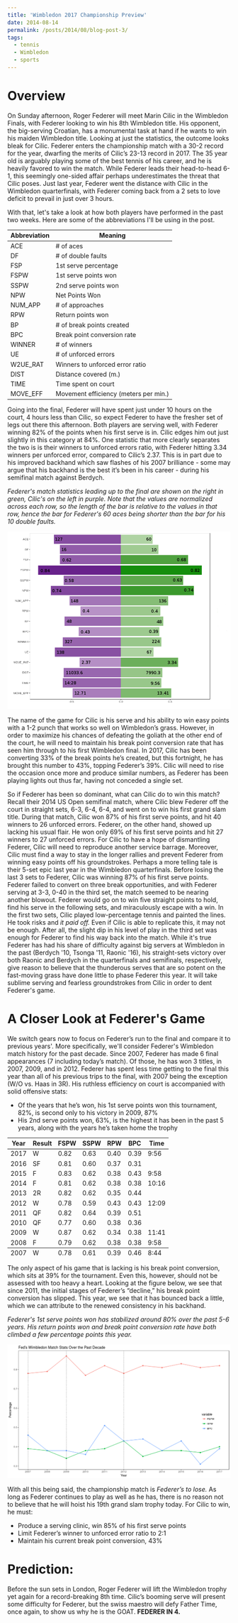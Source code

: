 ```yaml
---
title: 'Wimbledon 2017 Championship Preview'
date: 2014-08-14
permalink: /posts/2014/08/blog-post-3/
tags:
  - tennis
  - Wimbledon
  - sports
---
```


Overview
======
On Sunday afternoon, Roger Federer will meet Marin Cilic in the Wimbledon Finals, with Federer looking to win his 8th Wimbledon title. His opponent, the big-serving Croatian, has a monumental task at hand if he wants to win his maiden Wimbledon title. Looking at just the statistics, the outcome looks bleak for Cilic. Federer enters the championship match with a 30-2 record for the year, dwarfing the merits of Cilic’s 23-13 record in 2017. The 35 year old is arguably playing some of the best tennis of his career, and he is heavily favored to win the match. While Federer leads their head-to-head 6-1, this seemingly one-sided affair perhaps underestimates the threat that Cilic poses. Just last year, Federer went the distance with Cilic in the Wimbledon quarterfinals, with Federer coming back from a 2 sets to love deficit to prevail in just over 3 hours. 

With that, let's take a look at how both players have performed in the past two weeks. Here are some of the abbreviations I'll be using in the post.

<table>
  <thead>
    <tr>
      <th>Abbreviation</th>
      <th>Meaning</th>
    </tr>
  </thead>
  <tbody>
    <tr>
      <td>ACE</td>
      <td># of aces</td>
    </tr>
    <tr>
      <td>DF</td>
      <td># of double faults</td>
    </tr>
    <tr>
      <td>FSP</td>
      <td>1st serve percentage</td>
    </tr>
    <tr>
      <td>FSPW</td>
      <td>1st serve points won</td>
    </tr>
    <tr>
      <td>SSPW</td>
      <td>2nd serve points won</td>
    </tr>
    <tr>
      <td>NPW</td>
      <td>Net Points Won</td>
    </tr>
    <tr>
      <td>NUM_APP</td>
      <td># of approaches</td>
    </tr>
    <tr>
      <td>RPW</td>
      <td>Return points won</td>
    </tr>
     <tr>
      <td>BP</td>
      <td># of break points created</td>
    </tr>
     <tr>
      <td>BPC</td>
      <td>Break point conversion rate</td>
    </tr>
     <tr>
      <td>WINNER</td>
      <td># of winners</td>
    </tr>
     <tr>
      <td>UE</td>
      <td># of unforced errors</td>
    </tr>
     <tr>
      <td>W2UE_RAT</td>
      <td>Winners to unforced error ratio</td>
    </tr>
     <tr>
      <td>DIST</td>
      <td>Distance covered (m.)</td>
    </tr>
     <tr>
      <td>TIME</td>
      <td>Time spent on court</td>
    </tr>
     <tr>
      <td>MOVE_EFF</td>
      <td>Movement efficiency (meters per min.)</td>
    </tr>
  </tbody>
</table>


Going into the final, Federer will have spent just under 10 hours on the court, 4 hours less than Cilic, so expect Federer to have the fresher set of legs out there this afternoon. Both players are serving well, with Federer winning 82% of the points when his first serve is in. Cilic edges him out just slightly in this category at 84%. One statistic that more clearly separates the two is is their winners to unforced errors ratio, with Federer hitting 3.34 winners per unforced error, compared to Cilic’s 2.37. This is in part due to his improved backhand which saw flashes of his 2007 brilliance - some may argue that his backhand is the best it’s been in his career - during his semifinal match against Berdych. 

*Federer's match statistics leading up to the final are shown on the right in green, Cilic's on the left in purple. Note that the values are normalized across each row, so the length of the bar is relative to the values in that row, hence the bar for Federer's 60 aces being shorter than the bar for his 10 double faults.*

 ![ImageAltText](/images/wimbledon_post/player_stats.png)

The name of the game for Cilic is his serve and his ability to win easy points with a 1-2 punch that works so well on Wimbledon’s grass. However, in order to maximize his chances of defeating the goliath at the other end of the court, he will need to maintain his break point conversion rate that has seen him through to his first Wimbledon final. In 2017, Cilic has been converting 33% of the break points he’s created, but this fortnight, he has brought this number to 43%, topping Federer’s 39%. Cilic will need to rise the occasion once more and produce similar numbers, as Federer has been playing lights out thus far, having not conceded a single set. 


So if Federer has been so dominant, what can Cilic do to win this match? Recall their 2014 US Open semifinal match, where Cilic blew Federer off the court in straight sets, 6-3, 6-4, 6-4, and went on to win his first grand slam title. During that match, Cilic won 87% of his first serve points, and hit 40 winners to 26 unforced errors. Federer, on the other hand, showed up lacking his usual flair. He won only 69% of his first serve points and hit 27 winners to 27 unforced errors. For Cilic to have a hope of dismantling Federer, Cilic will need to reproduce another service barrage. Moreover, Cilic must find a way to stay in the longer rallies and prevent Federer from winning easy points off his groundstrokes. Perhaps a more telling tale is their 5-set epic last year in the Wimbledon quarterfinals. Before losing the last 3 sets to Federer, Cilic was winning 87% of his first serve points. Federer failed to convert on three break opportunities, and with Federer serving at 3-3, 0-40 in the third set, the match seemed to be nearing another blowout. Federer would go on to win five straight points to hold, find his serve in the following sets, and miraculously escape with a win. In the first two sets, Cilic played low-percentage tennis and painted the lines. He took risks and *it paid off.* Even if Cilic is able to replicate this, it may not be enough. After all, the slight dip in his level of play in the third set was enough for Federer to find his way back into the match. While it's true Federer has had his share of difficulty against big servers at Wimbledon in the past (Berdych '10, Tsonga '11, Raonic '16), his straight-sets victory over both Raonic and Berdych in the quarterfinals and semifinals, respectively, give reason to believe that the thunderous serves that are so potent on the fast-moving grass have done little to phase Federer this year. It will take sublime serving and fearless groundstrokes from Cilic in order to dent Federer's game. 

A Closer Look at Federer's Game
======

We switch gears now to focus on Federer’s run to the final and compare it to previous years'. More specifically, we'll consider Federer's Wimbledon match history for the past decade. Since 2007, Federer has made 6 final appearances (7 including today’s match). Of those, he has won 3 titles, in 2007, 2009, and in 2012. Federer has spent less time getting to the final this year than all of his previous trips to the final, with 2007 being the exception (W/O vs. Haas in 3R). His ruthless efficiency on court is accompanied with solid offensive stats:

* Of the years that he’s won, his 1st serve points won this tournament, 82%, is second only to his victory in 2009, 87%
* His 2nd serve points won, 63%, is the highest it has been in the past 5 years, along with the years he’s taken home the trophy


<table>
  <thead>
    <tr>
      <th>Year</th>
      <th>Result</th>
      <th>FSPW</th>
      <th>SSPW</th>
      <th>RPW</th>
      <th>BPC</th>
      <th>Time</th>
    </tr>
  </thead>
  <tfoot>
    <tr>
      <td>2007</td>
      <td>W</td>
      <td>0.78</td>
      <td>0.61</td>
      <td>0.39</td>
      <td>0.46</td>
      <td>8:44</td>
    </tr>
  </tfoot>
  <tbody>
    <tr>
      <td>2017</td>
      <td>W</td>
      <td>0.82</td>
      <td>0.63</td>
      <td>0.40</td>
      <td>0.39</td>
      <td>9:56</td>
    </tr>
    <tr>
      <td>2016</td>
      <td>SF</td>
      <td>0.81</td>
      <td>0.60</td>
      <td>0.37</td>
      <td>0.31</td>
      <td></td>
    </tr>
    <tr>
      <td>2015</td>
      <td>F</td>
      <td>0.83</td>
      <td>0.62</td>
      <td>0.38</td>
      <td>0.43</td>
      <td>9:58</td>
    </tr>
    <tr>
      <td>2014</td>
      <td>F</td>
      <td>0.81</td>
      <td>0.62</td>
      <td>0.38</td>
      <td>0.38</td>
      <td>10:16</td>
    </tr>
    <tr>
      <td>2013</td>
      <td>2R</td>
      <td>0.82</td>
      <td>0.62</td>
      <td>0.35</td>
      <td>0.44</td>
      <td></td>
    </tr>
    <tr>
      <td>2012</td>
      <td>W</td>
      <td>0.78</td>
      <td>0.59</td>
      <td>0.43</td>
      <td>0.43</td>
      <td>12:09</td>
    </tr>
    <tr>
      <td>2011</td>
      <td>QF</td>
      <td>0.82</td>
      <td>0.64</td>
      <td>0.39</td>
      <td>0.51</td>
      <td></td>
    </tr>
    <tr>
      <td>2010</td>
      <td>QF</td>
      <td>0.77</td>
      <td>0.60</td>
      <td>0.38</td>
      <td>0.36</td>
      <td></td>
    </tr>
    <tr>
      <td>2009</td>
      <td>W</td>
      <td>0.87</td>
      <td>0.62</td>
      <td>0.34</td>
      <td>0.38</td>
      <td>11:41</td>
    </tr>
    <tr>
      <td>2008</td>
      <td>F</td>
      <td>0.79</td>
      <td>0.62</td>
      <td>0.38</td>
      <td>0.38</td>
      <td>9:58</td>
    </tr>
  </tbody>
</table>


The only aspect of his game that is lacking is his break point conversion, which sits at 39% for the tournament. Even this, however, should not be assessed with too heavy a heart. Looking at the figure below, we see that since 2011, the initial stages of Federer’s “decline,” his break point conversion has slipped. This year, we see that it has bounced back a little, which we can attribute to the renewed consistency in his backhand. 

*Federer's 1st serve points won has stabilized around 80% over the past 5-6 years. His return points won and break point conversion rate have both climbed a few percentage points this year.*

 ![ImageAltText](/images/wimbledon_post/stat_year.png)

With all this being said, the championship match is *Federer’s to lose.* As long as Federer continues to play as well as he has, there is no reason not to believe that he will hoist his 19th grand slam trophy today. For Cilic to win, he must:

* Produce a serving clinic, win 85% of his first serve points
* Limit Federer’s winner to unforced error ratio to 2:1
* Maintain his current break point conversion, 43%

Prediction:
======
Before the sun sets in London, Roger Federer will lift the Wimbledon trophy yet again for a record-breaking 8th time. Cilic’s booming serve will present some difficulty for Federer, but the swiss maestro will defy Father Time, once again, to show us why he is the GOAT. **FEDERER IN 4.**
